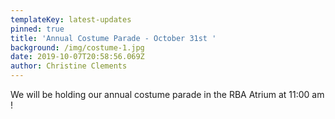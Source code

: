 ```yaml
---
templateKey: latest-updates
pinned: true
title: 'Annual Costume Parade - October 31st '
background: /img/costume-1.jpg
date: 2019-10-07T20:58:56.069Z
author: Christine Clements
---
```

We will be holding our annual costume parade in the RBA Atrium at 11:00 am !
